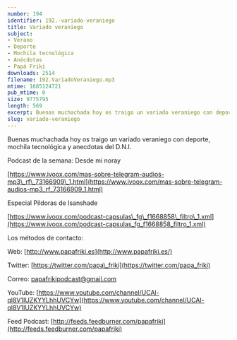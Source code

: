 ```yaml
---
number: 194
identifier: 192.-variado-veraniego
title: Variado veraniego
subject:
- Verano
- Deporte
- Mochila tecnológica
- Anécdotas
- Papá Friki
downloads: 2514
filename: 192.VariadoVeraniego.mp3
mtime: 1685124721
pub_mtime: 0
size: 9775795
length: 569
excerpt: Buenas muchachada hoy os traigo un variado veraniego con deporte, mochila tecnológica y anecdotas del D.N.I.
slug: variado-veraniego
---
```

Buenas muchachada hoy os traigo un variado veraniego con deporte, mochila tecnológica y anecdotas del D.N.I.

Podcast de la semana: Desde mi noray

[https://www.ivoox.com/mas-sobre-telegram-audios-mp3\_rf\_73166909\_1.html](https://www.ivoox.com/mas-sobre-telegram-audios-mp3_rf_73166909_1.html)

Especial Pildoras de Isanshade

[https://www.ivoox.com/podcast-capsulas\_fg\_f1668858\_filtro\_1.xml](https://www.ivoox.com/podcast-capsulas_fg_f1668858_filtro_1.xml)

Los métodos de contacto:

Web: [http://www.papafriki.es](http://www.papafriki.es/)

Twitter: [https://twitter.com/papa\_friki](https://twitter.com/papa_friki)

Correo: [papafrikipodcast@gmail.com](https://archive.org/details/papafrikipodast@gmail.com)

YouTube: [https://www.youtube.com/channel/UCAl-ql8V1IUZKYYLhhUVCYw](https://www.youtube.com/channel/UCAl-ql8V1IUZKYYLhhUVCYw)

Feed Podcast: [http://feeds.feedburner.com/papafriki](http://feeds.feedburner.com/papafriki)